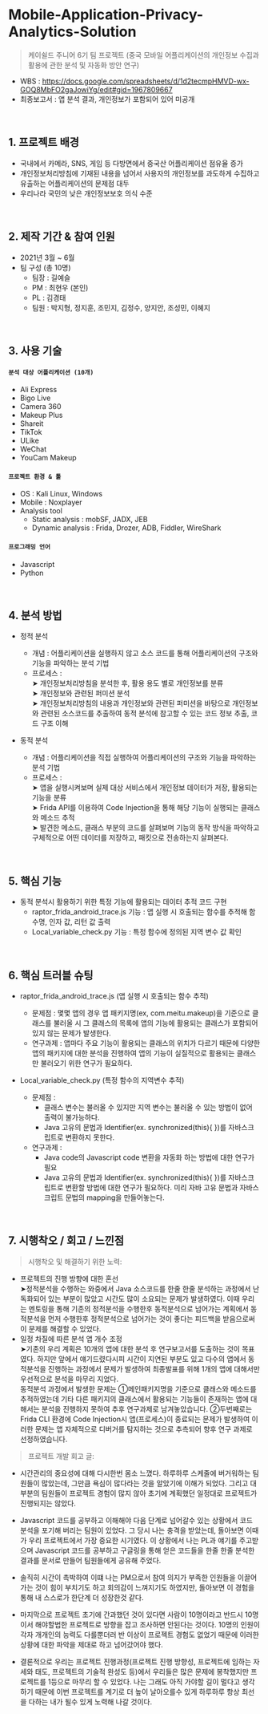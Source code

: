 # Mobile-Application-Privacy-Analytics-Solution
>케이쉴드 주니어 6기 팀 프로젝트 (중국 모바일 어플리케이션의 개인정보 수집과 활용에 관한 분석 및 자동화 방안 연구)
- WBS : https://docs.google.com/spreadsheets/d/1d2tecmpHMVD-wx-GOQ8MbFO2gaJowiYg/edit#gid=1967809667
- 최종보고서 : 앱 분석 결과, 개인정보가 포함되어 있어 미공개
</br>

## 1. 프로젝트 배경
  - 국내에서 카메라, SNS, 게임 등 다방면에서 중국산 어플리케이션 점유율 증가
  - 개인정보처리방침에 기재된 내용을 넘어서 사용자의 개인정보를 과도하게 수집하고 유출하는 어플리케이션의 문제점 대두
  - 우리나라 국민의 낮은 개인정보보호 의식 수준

</br>

## 2. 제작 기간 & 참여 인원  
- 2021년 3월 ~ 6월  
- 팀 구성 (총 10명)
    - 팀장 : 길예슬 
    - PM : 최현우 (본인)   
    - PL : 김경태 
    - 팀원 : 박지형, 정지훈, 조민지, 김정수, 양지안, 조성민, 이혜지  
</br>

## 3. 사용 기술
#### `분석 대상 어플리케이션 (10개)`
  - Ali Express
  - Bigo Live
  - Camera 360
  - Makeup Plus
  - Shareit
  - TikTok
  - ULike
  - WeChat
  - YouCam Makeup

#### `프로젝트 환경 & 툴`  
  - OS : Kali Linux, Windows
  - Mobile : Noxplayer
  - Analysis tool 
      - Static analysis : mobSF, JADX, JEB     
      - Dynamic analysis : Frida, Drozer, ADB, Fiddler, WireShark   
   
#### `프로그래밍 언어`
  - Javascript
  - Python

</br>


## 4. 분석 방법
  - 정적 분석 
    - 개념 : 어플리케이션을 실행하지 않고 소스 코드를 통해 어플리케이션의 구조와 기능을 파악하는 분석 기법
    - 프로세스 :  
      ➤ 개인정보처리방침을 분석한 후, 활용 용도 별로 개인정보를 분류  
      ➤ 개인정보와 관련된 퍼미션 분석  
      ➤ 개인정보처리방침의 내용과 개인정보와 관련된 퍼미션을 바탕으로 개인정보와 관련된 소스코드를 추출하여 동적 분석에 참고할 수 있는 코드 정보 추출, 코드 구조 이해

  - 동적 분석 
    - 개념 : 어플리케이션을 직접 실행하여 어플리케이션의 구조와 기능을 파악하는 분석 기법
    - 프로세스 :  
      ➤ 앱을 실행시켜보며 실제 대상 서비스에서 개인정보 데이터가 저장, 활용되는 기능을 분류  
      ➤ Frida API를 이용하여 Code Injection을 통해 해당 기능이 실행되는 클래스와 메소드 추적  
      ➤ 발견한 메소드, 클래스 부분의 코드를 살펴보며 기능의 동작 방식을 파악하고 구체적으로 어떤 데이터를 저장하고, 패킷으로 전송하는지 살펴본다.

</br>

## 5. 핵심 기능
  - 동적 분석시 활용하기 위한 특정 기능에 활용되는 데이터 추적 코드 구현
    - raptor_frida_android_trace.js 기능 : 앱 실행 시 호출되는 함수를 추적해 함수명, 인자 값, 리턴 값 출력
    - Local_variable_check.py 기능 : 특정 함수에 정의된 지역 변수 값 확인
</br>

## 6. 핵심 트러블 슈팅
  - raptor_frida_android_trace.js (앱 실행 시 호출되는 함수 추적)
    - 문제점 : 몇몇 앱의 경우 앱 패키지명(ex, com.meitu.makeup)을 기준으로 클래스를 불러올 시 그 클래스의 목록에 앱의 기능에 활용되는 클래스가 포함되어 있지 않는 문제가 발생한다.
    - 연구과제 : 앱마다 주요 기능이 활용되는 클래스의 위치가 다르기 때문에 다양한 앱의 패키지에 대한 분석을 진행하여 앱의 기능이 실질적으로 활용되는 클래스만 불러오기 위한 연구가 필요하다.
  
  - Local_variable_check.py (특정 함수의 지역변수 추적)
    - 문제점 :
      - 클래스 변수는 불러올 수 있지만 지역 변수는 불러올 수 있는 방법이 없어 출력이 불가능하다. 
      - Java 고유의 문법과 Identifier(ex. synchronized(this){ })를 자바스크립트로 변환하지 못한다.
    - 연구과제 : 
      - Java code의 Javascript code 변환을 자동화 하는 방법에 대한 연구가 필요
      - Java 고유의 문법과 Identifier(ex. synchronized(this){ })를 자바스크립트로 변환할 방법에 대한 연구가 필요하다. 미리 자바 고유 문법과 자바스크립트 문법의 mapping을 만들어놓는다.

</br>

## 7. 시행착오 / 회고 / 느낀점
>시행착오 및 해결하기 위한 노력:  
 - 프로젝트의 진행 방향에 대한 혼선  
   ➤정적분석을 수행하는 와중에서 Java 소스코드를 한줄 한줄 분석하는 과정에서 난독화되어 있는 부분이 많았고 시간도 많이 소요되는 문제가 발생하였다. 이때 우리는 멘토링을 통해 기존의 정적분석을 수행한후 동적분석으로 넘어가는 계획에서 동적분석을 먼저 수행한후 정적분석으로 넘어가는 것이 좋다는 피드백을 받음으로써 이 문제를 해결할 수 있었다.
 - 일정 차질에 따른 분석 앱 개수 조정   
   ➤기존의 우리 계획은 10개의 앱에 대한 분석 후 연구보고서를 도출하는 것이 목표였다. 하지만 앞에서 얘기드렸다시피 시간이 지연된 부분도 있고 다수의 앱에서 동적분석을 진행하는 과정에서 문제가 발생하여 최종발표를 위해 1개의 앱에 대해서만 우선적으로 분석을 마무리 지었다.  
   동적분석 과정에서 발생한 문제는 ①메인패키지명을 기준으로 클래스와 메소드를 추적하였는데 기타 다른 패키지의 클래스에서 활용되는 기능들이 존재하는 앱에 대해서는 분석을 진행하지 못하여 추후 연구과제로 남겨놓았습니다. ②두번째로는 Frida CLI 환경에 Code Injection시 앱(프로세스)이 종료되는 문제가 발생하여 이러한 문제는 앱 자체적으로 디버거를 탐지하는 것으로 추측되어 향후 연구 과제로 선정하였습니다.     

>프로젝트 개발 회고 글:  
 - 시간관리의 중요성에 대해 다시한번 몸소 느꼈다. 하루하루 스케줄에 버거워하는 팀원들이 많았는데, 그만큼 욕심이 많다라는 것을 알았기에 이해가 되었다. 그리고 대부분의 팀원들이 프로젝트 경험이 많지 않아 초기에 계획했던 일정대로 프로젝트가 진행되지는 않았다.
  
 - Javascript 코드를 공부하고 이해해야 다음 단계로 넘어갈수 있는 상황에서 코드 분석을 포기해 버리는 팀원이 있었다.
그 당시 나는 충격을 받았는데, 돌아보면 이때가 우리 프로젝트에서 가장 중요한 시기였다.
이 상황에서 나는 PL과 얘기를 주고받으며 Javascript 코드를 공부하고 구글링을 통해 얻은 코드들을 한줄 한줄 분석한 결과를 문서로 만들어 팀원들에게 공유해 주었다.

 - 솔직히 시간이 촉박하여 이떄 나는 PM으로서 참여 의지가 부족한 인원들을 이끌어가는 것이 힘이 부치기도 하고 회의감이 느껴지기도 하였지만, 돌아보면 이 경험을 통해 내 스스로가 한단계 더 성장한것 같다.

 - 마지막으로 프로젝트 초기에 간과했던 것이 있다면 사람이 10명이라고 반드시 10명이서 해야할법한 프로젝트로 방향을 잡고 조사하면 안된다는 것이다. 10명의 인원이 각자 개개인의 능력도 다를뿐더러 반 이상이 프로젝트 경험도 없었기 때문에 이러한 상황에 대한 파악을 제대로 하고 넘어갔어야 했다.

 - 결론적으로 우리는 프로젝트 진행과정(프로젝트 진행 방향성, 프로젝트에 임하는 자세와 태도, 프로젝트의 기술적 완성도 등)에서 우리들은 많은 문제에 봉착했지만 프로젝트를 1등으로 마무리 할 수 있었다.
나는 그래도 아직 가야할 길이 멀다고 생각하기 때문에 이번 프로젝트를 계기로 더 높이 날아오를수 있게 하루하루 항상 최선을 다하는 내가 될수 있게 노력해 나갈 것이다.
